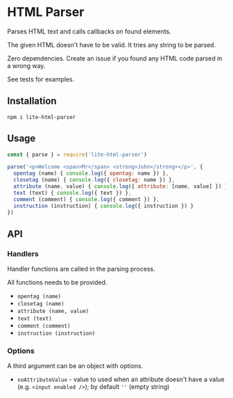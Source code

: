 # HTML Parser

Parses HTML text and calls callbacks on found elements.

The given HTML doesn't have to be valid. It tries any string to be parsed.

Zero dependencies. Create an issue if you found any HTML code parsed in a wrong way.

See tests for examples.

## Installation

```
npm i lite-html-parser
```

## Usage

```js
const { parse } = require('lite-html-parser')

parse('<p>Welcome <span>Mr</span> <strong>John</strong></p>', {
  opentag (name) { console.log({ opentag: name }) },
  closetag (name) { console.log({ closetag: name }) },
  attribute (name, value) { console.log({ attribute: [name, value] }) },
  text (text) { console.log({ text }) },
  comment (comment) { console.log({ comment }) },
  instruction (instruction) { console.log({ instruction }) }
})
```

## API

### Handlers

Handler functions are called in the parsing process.

All functions needs to be provided.

- `opentag (name)`
- `closetag (name)`
- `attribute (name, value)`
- `text (text)`
- `comment (comment)`
- `instruction (instruction)`

### Options

A third argument can be an object with options.

- `noAttributeValue` - value to used when an attribute doesn't have a value (e.g. `<input enabled />`); by default `''` (empty string)
